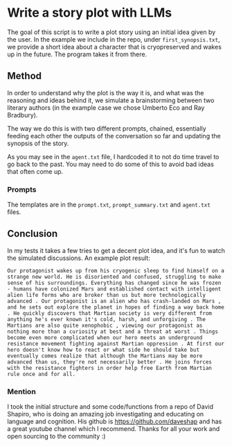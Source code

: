 # Write a story plot with LLMs

The goal of this script is to write a plot story using an initial idea given by the user.
In the example we include in the repo, under ```first_synopsis.txt```, we provide a short idea about 
a character that is cryopreserved and wakes up in the future.  The program takes it from there.


## Method
In order to understand why the plot is the way it is, and what was the reasoning and ideas 
behind it, we simulate a brainstorming between two literary authors (in the example case we
chose Umberto Eco and Ray Bradbury).

The way we do this is with two different prompts, chained, essentially feeding each other the
outputs of the conversation so far and updating the synopsis of the story.

As you may see in the ```agent.txt``` file, I hardcoded it to not do time travel to go back to the past.
You may need to do some of this to avoid bad ideas that often come up.

### Prompts

The templates are in the ```prompt.txt```, ```prompt_summary.txt``` and ```agent.txt``` files.

## Conclusion

In my tests it takes a few tries to get a decent plot idea, and it's fun to watch the simulated 
discussions.  An example plot result:

``
Our protagonist wakes up from his cryogenic sleep to find himself on a strange new world. He is disoriented and confused, struggling to make sense of his surroundings. Everything has changed since he was frozen - humans have colonized Mars and established contact with intelligent alien life forms who are broker than us but more technologically advanced . Our protagonist is an alien who has crash-landed on Mars , and he sets out explore the planet in hopes of finding a way back home . He quickly discovers that Martian society is very different from anything he's ever known it's cold, harsh, and unforgiving . The Martians are also quite xenophobic , viewing our protagonist as nothing more than a curiosity at best and a threat at worst . Things become even more complicated when our hero meets an underground resistance movement fighting against Martian oppression . At first our hero doesn't know how to react or what side he should take but eventually comes realize that although the Martians may be more advanced than us, they're not necessarily better . He joins forces with the resistance fighters in order help free Earth from Martian rule once and for all.
``



### Mention

I took the initial structure and some code/functions from a repo of David Shapiro, who is doing an amazing 
job investigating and educating on language and cognition.  His github is 
https://github.com/daveshap and has a great youtube channel which I recommend. Thanks for all your work and open sourcing to the community :)

 